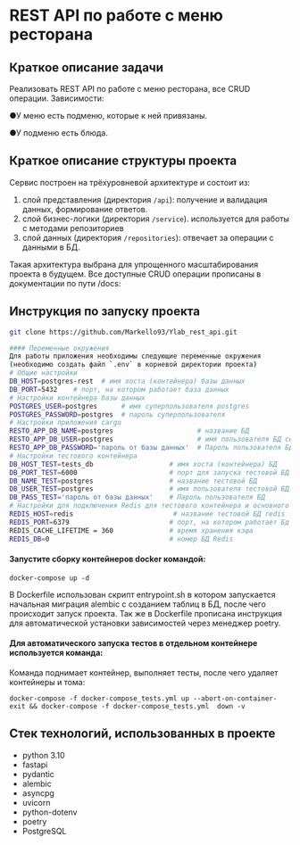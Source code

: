 # REST API по работе с меню ресторана

## Краткое описание задачи


Реализовать REST API по работе с меню ресторана, все CRUD операции.
Зависимости:

●У меню есть подменю, которые к ней привязаны.

●У подменю есть блюда.

## Краткое описание структуры проекта

Сервис построен на трёхуровневой архитектуре и состоит из:
1. слой представления (директория `/api`): получение и валидация данных, формирование ответов.
2. слой бизнес-логики (директория `/service`). используется для работы с методами репозиториев
3. слой данных (директория `/repositories`): отвечает за операции с данными
   в БД.

Такая архитектура выбрана для упрощенного масштабирования проекта в будущем.
Все доступные CRUD операции прописаны в документации по пути /docs:


## Инструкция по запуску проекта
```bash
git clone https://github.com/Markello93/Ylab_rest_api.git

#### Переменные окружения
Для работы приложения необходимы следующие переменные окружения
(необходимо создать файл `.env` в корневой директории проекта)
# Общие настройки
DB_HOST=postgres-rest  # имя хоста (контейнера) базы данных
DB_PORT=5432    # порт, на котором работает база данных
# Настройки контейнера базы данных
POSTGRES_USER=postgres      # имя суперпользователя postgres
POSTGRES_PASSWORD=postgres  # пароль суперпользователя
# Настройки приложения cargo
RESTO_APP_DB_NAME=postgres                     # название БД
RESTO_APP_DB_USER=postgres                     # имя пользователя БД сервиса
RESTO_APP_DB_PASSWORD='пароль от базы данных'  # Пароль пользователя БД
# Настройки тестового контейнера
DB_HOST_TEST=tests_db                   # имя хоста (контейнера) БД
DB_PORT_TEST=6000                       # порт для запуска тестовой БД
DB_NAME_TEST=postgres                   # название тестовой БД
DB_USER_TEST=postgres                   # имя пользователя тестовой БД
DB_PASS_TEST='пароль от базы данных'    # Пароль пользователя БД
# Настройки для подключения Redis для тестового контейнера и основного проекта
REDIS_HOST=redis                         # название тестовой БД redis
REDIS_PORT=6379                         # порт, на котором работает Бд
REDIS_CACHE_LIFETIME = 360              # время хранения кэша
REDIS_DB=0                              # номер БД Redis
```

#### Запустите сборку контейнеров docker командой:
```
docker-compose up -d
```

В Dockerfile использован скрипт entrypoint.sh в котором запускается начальная миграция alembic с созданием таблиц в БД, после чего происходит запуск проекта.
Так же в Dockerfile прописана инструкция для автоматической установки зависимостей через менеджер poetry.

#### Для автоматического запуска тестов в отдельном контейнере используется команда:
Команда поднимает контейнер, выполняет тесты, после чего удаляет контейнеры и тома:
```
docker-compose -f docker-compose_tests.yml up --abort-on-container-exit && docker-compose -f docker-compose_tests.yml  down -v
```
## Стек технологий, использованных в проекте
* python 3.10
* fastapi
* pydantic
* alembic
* asyncpg
* uvicorn
* python-dotenv
* poetry
* PostgreSQL
